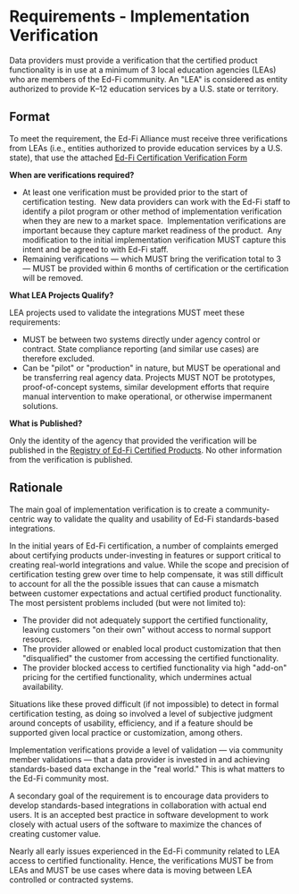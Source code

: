 # Requirements - Implementation Verification

Data providers must provide a verification that the certified product
functionality is in use at a minimum of 3 local education agencies (LEAs) who
are members of the Ed-Fi community. An "LEA" is considered as entity authorized
to provide K–12 education services by a U.S. state or territory.

## Format

To meet the requirement, the Ed-Fi Alliance must receive three verifications
from LEAs (i.e., entities authorized to provide education services by a U.S.
state), that use the attached
[Ed-Fi Certification Verification Form](https://edfi.atlassian.net/wiki/spaces/EDFICERT/pages/23695790/Requirements+-+Implementation+Verification?preview=/23695790/23695917/Ed-Fi%20Certification%20-%20Implementation%20Verification%20Form.docx)

**When are verifications required?**

* At least one verification must be provided prior to the start of certification
  testing.  New data providers can work with the Ed-Fi staff to identify a pilot
  program or other method of implementation verification when they are new to a
  market space.  Implementation verifications are important because they capture
  market readiness of the product.  Any modification to the initial
  implementation verification MUST capture this intent and be agreed to with
  Ed-Fi staff.
* Remaining verifications — which MUST bring the verification total to 3 — MUST
  be provided within 6 months of certification or the certification will be
  removed.

**What LEA Projects Qualify?**

LEA projects used to validate the integrations MUST meet these requirements:

* MUST be between two systems directly under agency control or contract. State
  compliance reporting (and similar use cases) are therefore excluded.
* Can be "pilot" or "production" in nature, but MUST be operational and be
  transferring real agency data. Projects MUST NOT be prototypes,
  proof-of-concept systems, similar development efforts that require manual
  intervention to make operational, or otherwise impermanent solutions.

**What is Published?**

Only the identity of the agency that provided the verification will be published
in
the [Registry of Ed-Fi Certified Products](../registry-of-ed-fi-certified-products.mdx).
No other information from the verification is published.

## Rationale

The main goal of implementation verification is to create a community-centric
way to validate the quality and usability of Ed-Fi standards-based integrations.

In the initial years of Ed-Fi certification, a number of complaints emerged
about certifying products under-investing in features or support critical to
creating real-world integrations and value. While the scope and precision of
certification testing grew over time to help compensate, it was still difficult
to account for all the the possible issues that can cause a mismatch between
customer expectations and actual certified product functionality. The most
persistent problems included (but were not limited to):

* The provider did not adequately support the certified functionality, leaving
  customers "on their own" without access to normal support resources.
* The provider allowed or enabled local product customization that then
  "disqualified" the customer from accessing the certified functionality.
* The provider blocked access to certified functionality via high "add-on"
  pricing for the certified functionality, which undermines actual availability.

Situations like these proved difficult (if not impossible) to detect in formal
certification testing, as doing so involved a level of subjective judgment
around concepts of usability, efficiency, and if a feature should be supported
given local practice or customization, among others.

Implementation verifications provide a level of validation — via community
member validations — that a data provider is invested in and achieving
standards-based data exchange in the "real world." This is what matters to the
Ed-Fi community most.

A secondary goal of the requirement is to encourage data providers to develop
standards-based integrations in collaboration with actual end users. It is an
accepted best practice in software development to work closely with actual users
of the software to maximize the chances of creating customer value.

Nearly all early issues experienced in the Ed-Fi community related to LEA access
to certified functionality. Hence, the verifications MUST be from LEAs and MUST
be use cases where data is moving between LEA controlled or contracted systems.
